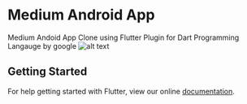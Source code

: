# Medium Android App

Medium Andoid App Clone using Flutter Plugin for Dart Programming Langauge by google
![alt text](lib/screenshots/video.gif)

## Getting Started

For help getting started with Flutter, view our online
[documentation](https://flutter.io/).
